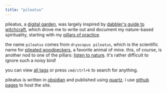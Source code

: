 ```yaml
---
title: "pileatus"
---
```


pileatus, a [digital garden](https://jzhao.xyz/posts/digital-gardening/), was largely inspired by [dabbler's guide to witchcraft](dabbler's%20guide%20to%20witchcraft.md), which drove me to write out and document my nature-based spirituality, starting with my [pillars of practice](pillars%20of%20practice.md).

the name `pileatus` comes from `dryocopus pileatus`, which is the scientific name for [pileated woodpeckers](https://en.wikipedia.org/wiki/Pileated_woodpecker), a favorite animal of mine. this, of course, is another nod to one of the pillars: [listen to nature](listen%20to%20nature.md). it's rather difficult to ignore such a noisy bird!

you can view [all tags](/tags) or press `cmd/ctrl+k` to search for anything.

pileatus is written in [obsidian](https://obsidian.md/) and published using [quartz](https://github.com/jackyzha0/quartz). i use [github pages](https://github.com) to host the site.